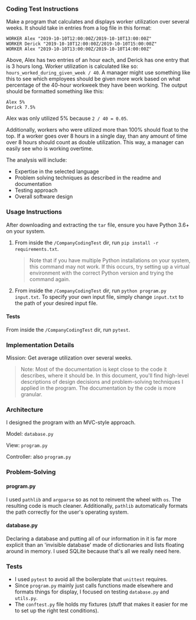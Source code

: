 ### Coding Test Instructions

Make a program that calculates and displays worker utilization over several weeks. It should take in entries from a log file in this format:

```
WORKER Alex "2019-10-10T12:00:00Z/2019-10-10T13:00:00Z"
WORKER Derick "2019-10-10T12:00:00Z/2019-10-10T15:00:00Z"
WORKER Alex "2019-10-10T13:00:00Z/2019-10-10T14:00:00Z"
```

Above, Alex has two entries of an hour each, and Derick has one entry that is 3 hours long.
Worker utilization is calculated like so: `hours_worked_during_given_week / 40`.
A manager might use something like this to see which employees should be given more work based on what percentage of the 40-hour workweek they have been working. The output should be formatted something like this:

```
Alex 5%
Derick 7.5%
```

Alex was only utilized 5% because `2 / 40 = 0.05`.

Additionally, workers who were utilized more than 100% should float to the top. If a worker goes over 8 hours in a single day, than any amount of time over 8 hours should count as double utilization. This way, a manager can easily see who is working overtime.

The analysis will include:

- Expertise in the selected language
- Problem solving techniques as described in the readme and documentation
- Testing approach
- Overall software design

### Usage Instructions

After downloading and extracting the `tar` file, ensure you have Python 3.6+ on your system.

1. From inside the `/CompanyCodingTest` dir, run `pip install -r requirements.txt`.
   > Note that if you have multiple Python installations on your system, this command may not work. If this occurs, try setting up a virtual environment with the correct Python version and trying the command again.
2. From inside the `/CompanyCodingTest` dir, run `python program.py input.txt`. To specify your own input file, simply change `input.txt` to the path of your desired input file.

#### Tests

From inside the `/CompanyCodingTest` dir, run `pytest`.

### Implementation Details

Mission: Get average utilization over several weeks.

> Note: Most of the documentation is kept close to the code it describes, where it should be. In this document, you'll find high-level descriptions of design decisions and problem-solving techniques I applied in the program. The documentation by the code is more granular.

### Architecture

I designed the program with an MVC-style approach.

Model: `database.py`

View: `program.py`

Controller: also `program.py`

### Problem-Solving

#### program.py

I used `pathlib` and `argparse` so as not to reinvent the wheel with `os`. The resulting code is much cleaner. Additionally, `pathlib` automatically formats the path correctly for the user's operating system.

#### database.py

Declaring a database and putting all of our information in it is far more explicit than an 'invisible database' made of dictionaries and lists floating around in memory. I used SQLite because that's all we really need here.

### Tests

- I used `pytest` to avoid all the boilerplate that `unittest` requires.
- Since `program.py` mainly just calls functions made elsewhere and formats things for display, I focused on testing `database.py` and `utils.py`.
- The `conftest.py` file holds my fixtures (stuff that makes it easier for me to set up the right test conditions).
